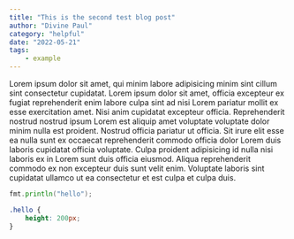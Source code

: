 ```yaml
---
title: "This is the second test blog post"
author: "Divine Paul"
category: "helpful"
date: "2022-05-21"
tags:
    - example
---
```



Lorem ipsum dolor sit amet, qui minim labore adipisicing minim sint cillum sint consectetur cupidatat.
Lorem ipsum dolor sit amet, officia excepteur ex fugiat reprehenderit enim labore culpa sint ad nisi Lorem pariatur mollit ex esse exercitation amet. Nisi anim cupidatat excepteur officia. Reprehenderit nostrud nostrud ipsum Lorem est aliquip amet voluptate voluptate dolor minim nulla est proident. Nostrud officia pariatur ut officia. Sit irure elit esse ea nulla sunt ex occaecat reprehenderit commodo officia dolor Lorem duis laboris cupidatat officia voluptate. Culpa proident adipisicing id nulla nisi laboris ex in Lorem sunt duis officia eiusmod. Aliqua reprehenderit commodo ex non excepteur duis sunt velit enim. Voluptate laboris sint cupidatat ullamco ut ea consectetur et est culpa et culpa duis.


```go
fmt.println("hello");
```

```css
.hello {
    height: 200px;
}
```
